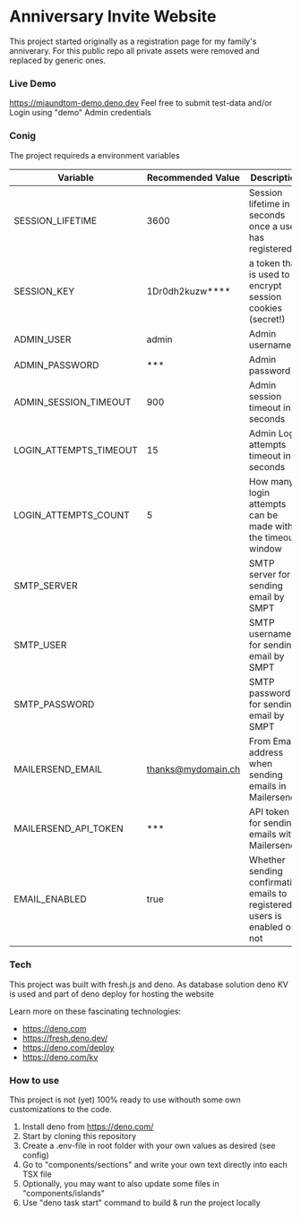 # Anniversary Invite Website

This project started originally as a registration page for my family's anniverary.
For this public repo all private assets were removed and replaced by generic ones.

### Live Demo

https://miaundtom-demo.deno.dev
Feel free to submit test-data and/or Login using "demo" Admin credentials

### Conig

The project requireds a environment variables

Variable | Recommended Value | Description
--- | --- | ---
SESSION_LIFETIME | 3600 | Session lifetime in seconds once a user has registered
SESSION_KEY | 1Dr0dh2kuzw**** | a token that is used to encrypt session cookies (secret!)
ADMIN_USER | admin | Admin username
ADMIN_PASSWORD | *** | Admin password
ADMIN_SESSION_TIMEOUT | 900 | Admin session timeout in seconds
LOGIN_ATTEMPTS_TIMEOUT | 15 | Admin Login attempts timeout in seconds
LOGIN_ATTEMPTS_COUNT | 5 | How many login attempts can be made within the timeout window
SMTP_SERVER |  | SMTP server for sending email by SMPT
SMTP_USER |  | SMTP username for sending email by SMPT
SMTP_PASSWORD |  | SMTP password for sending email by SMPT
MAILERSEND_EMAIL | thanks@mydomain.ch | From Email address when sending emails in Mailersend
MAILERSEND_API_TOKEN | *** | API token for sending emails with Mailersend
EMAIL_ENABLED | true | Whether sending confirmation emails to registered users is enabled or not


### Tech

This project was built with fresh.js and deno.
As database solution deno KV is used and part of deno deploy for hosting the website

Learn more on these fascinating technologies:

- https://deno.com
- https://fresh.deno.dev/
- https://deno.com/deploy 
- https://deno.com/kv


### How to use

This project is not (yet) 100% ready to use withouth some own customizations to the code.

1) Install deno from https://deno.com/
2) Start by cloning this repository
3) Create a .env-file in root folder with your own values as desired (see config)
4) Go to "components/sections" and write your own text directly into each TSX file
5) Optionally, you may want to also update some files in "components/islands"
6) Use "deno task start" command to build & run the project locally
